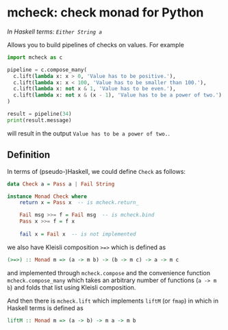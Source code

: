 # mcheck: check monad for Python

_In Haskell terms: `Either String a`_

Allows you to build pipelines of checks on values. For example

```python
import mcheck as c

pipeline = c.compose_many(
  c.lift(lambda x: x > 0, 'Value has to be positive.'),
  c.lift(lambda x: x < 100, 'Value has to be smaller than 100.'),
  c.lift(lambda x: not x & 1, 'Value has to be even.'),
  c.lift(lambda x: not x & (x - 1), 'Value has to be a power of two.')
)

result = pipeline(34)
print(result.message)
```

will result in the output `Value has to be a power of two.`.


## Definition

In terms of (pseudo-)Haskell, we could define `Check` as follows:

```haskell
data Check a = Pass a | Fail String 

instance Monad Check where
    return x = Pass x  -- is mcheck.return_

    Fail msg >>= f = Fail msg  -- is mcheck.bind
    Pass x >>= f = f x
    
    fail x = Fail x  -- is not implemented
```


we also have Kleisli composition `>=>` which is defined as

```haskell
(>=>) :: Monad m => (a -> m b) -> (b -> m c) -> a -> m c
```

and implemented through `mcheck.compose` and the convenience function
`mcheck.compose_many` which takes an arbitrary number of functions (`a -> m b`)
and folds that list using Kleisli composition.

And then there is `mcheck.lift` which implements `liftM` (or `fmap`) in
which in Haskell terms is defined as

```haskell
liftM :: Monad m => (a -> b) -> m a -> m b
```

